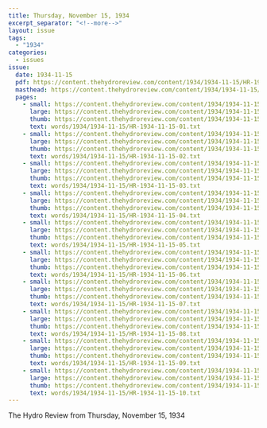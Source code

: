 ```yaml
---
title: Thursday, November 15, 1934
excerpt_separator: "<!--more-->"
layout: issue
tags:
  - "1934"
categories:
  - issues
issue:
  date: 1934-11-15
  pdf: https://content.thehydroreview.com/content/1934/1934-11-15/HR-1934-11-15.pdf
  masthead: https://content.thehydroreview.com/content/1934/1934-11-15/masthead/HR-1934-11-15.jpg
  pages:
    - small: https://content.thehydroreview.com/content/1934/1934-11-15/small/HR-1934-11-15-01.jpg
      large: https://content.thehydroreview.com/content/1934/1934-11-15/large/HR-1934-11-15-01.jpg
      thumb: https://content.thehydroreview.com/content/1934/1934-11-15/thumbnails/HR-1934-11-15-01.jpg
      text: words/1934/1934-11-15/HR-1934-11-15-01.txt
    - small: https://content.thehydroreview.com/content/1934/1934-11-15/small/HR-1934-11-15-02.jpg
      large: https://content.thehydroreview.com/content/1934/1934-11-15/large/HR-1934-11-15-02.jpg
      thumb: https://content.thehydroreview.com/content/1934/1934-11-15/thumbnails/HR-1934-11-15-02.jpg
      text: words/1934/1934-11-15/HR-1934-11-15-02.txt
    - small: https://content.thehydroreview.com/content/1934/1934-11-15/small/HR-1934-11-15-03.jpg
      large: https://content.thehydroreview.com/content/1934/1934-11-15/large/HR-1934-11-15-03.jpg
      thumb: https://content.thehydroreview.com/content/1934/1934-11-15/thumbnails/HR-1934-11-15-03.jpg
      text: words/1934/1934-11-15/HR-1934-11-15-03.txt
    - small: https://content.thehydroreview.com/content/1934/1934-11-15/small/HR-1934-11-15-04.jpg
      large: https://content.thehydroreview.com/content/1934/1934-11-15/large/HR-1934-11-15-04.jpg
      thumb: https://content.thehydroreview.com/content/1934/1934-11-15/thumbnails/HR-1934-11-15-04.jpg
      text: words/1934/1934-11-15/HR-1934-11-15-04.txt
    - small: https://content.thehydroreview.com/content/1934/1934-11-15/small/HR-1934-11-15-05.jpg
      large: https://content.thehydroreview.com/content/1934/1934-11-15/large/HR-1934-11-15-05.jpg
      thumb: https://content.thehydroreview.com/content/1934/1934-11-15/thumbnails/HR-1934-11-15-05.jpg
      text: words/1934/1934-11-15/HR-1934-11-15-05.txt
    - small: https://content.thehydroreview.com/content/1934/1934-11-15/small/HR-1934-11-15-06.jpg
      large: https://content.thehydroreview.com/content/1934/1934-11-15/large/HR-1934-11-15-06.jpg
      thumb: https://content.thehydroreview.com/content/1934/1934-11-15/thumbnails/HR-1934-11-15-06.jpg
      text: words/1934/1934-11-15/HR-1934-11-15-06.txt
    - small: https://content.thehydroreview.com/content/1934/1934-11-15/small/HR-1934-11-15-07.jpg
      large: https://content.thehydroreview.com/content/1934/1934-11-15/large/HR-1934-11-15-07.jpg
      thumb: https://content.thehydroreview.com/content/1934/1934-11-15/thumbnails/HR-1934-11-15-07.jpg
      text: words/1934/1934-11-15/HR-1934-11-15-07.txt
    - small: https://content.thehydroreview.com/content/1934/1934-11-15/small/HR-1934-11-15-08.jpg
      large: https://content.thehydroreview.com/content/1934/1934-11-15/large/HR-1934-11-15-08.jpg
      thumb: https://content.thehydroreview.com/content/1934/1934-11-15/thumbnails/HR-1934-11-15-08.jpg
      text: words/1934/1934-11-15/HR-1934-11-15-08.txt
    - small: https://content.thehydroreview.com/content/1934/1934-11-15/small/HR-1934-11-15-09.jpg
      large: https://content.thehydroreview.com/content/1934/1934-11-15/large/HR-1934-11-15-09.jpg
      thumb: https://content.thehydroreview.com/content/1934/1934-11-15/thumbnails/HR-1934-11-15-09.jpg
      text: words/1934/1934-11-15/HR-1934-11-15-09.txt
    - small: https://content.thehydroreview.com/content/1934/1934-11-15/small/HR-1934-11-15-10.jpg
      large: https://content.thehydroreview.com/content/1934/1934-11-15/large/HR-1934-11-15-10.jpg
      thumb: https://content.thehydroreview.com/content/1934/1934-11-15/thumbnails/HR-1934-11-15-10.jpg
      text: words/1934/1934-11-15/HR-1934-11-15-10.txt
---
```


The Hydro Review from Thursday, November 15, 1934

<!--more-->


